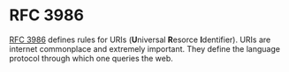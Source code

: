 # RFC 3986

[RFC 3986](https://www.rfc-editor.org/rfc/inline-errata/rfc3986.html) defines rules for URIs (**U**niversal **R**esorce **I**dentifier).
URIs are internet commonplace and extremely important. They define the language protocol through which one queries the web.
